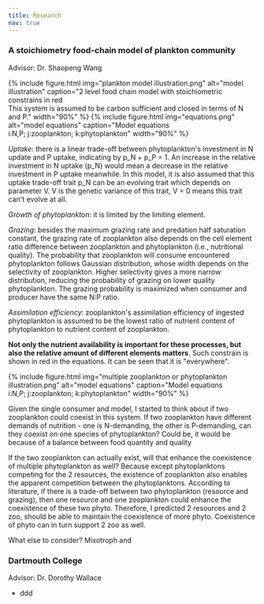 ```yaml
---
title: Research
nav: true
---
```


### A stoichiometry food-chain model of plankton community
Advisor: Dr. Shaopeng Wang


{% include figure.html img="plankton model illustration.png" alt="model illustration" caption="2 level food chain model with stoichiometric constrains in red<br/>This system is assumed to be carbon sufficient and closed in terms of N and P." width="90%" %}
{% include figure.html img="equations.png" alt="model equations" caption="Model equations<br/>i:N,P; j:zooplankton; k:phytoplankton" width="90%" %}

*Uptake*: there is a linear trade-off between phytoplankton's investment in N update and P uptake, indicating by p_N + p_P = 1. An increase in the relative investment in N uptake (p_N) would mean a decrease in the relative investment in P uptake meanwhile. In this model, it is also assumed that this uptake trade-off trait p_N can be an evolving trait which depends on parameter V. V is the genetic variance of this trait, V = 0 means this trait can't evolve at all. 

*Growth of phytoplankton*: it is limited by the limiting element. 

*Grazing*: besides the maximum grazing rate and predation half saturation constant, the grazing rate of zooplankton also depends on the cell element ratio difference between zooplankton and phytoplankton (i.e., nutritional quality). The probability that zooplankton will consume encountered phytoplankton follows Gaussian distribution, whose width depends on the selectivity of zooplankton. Higher selectivity gives a more narrow distribution, reducing the probability of grazing on lower quality phytoplankton. The grazing probability is maximized when consumer and producer have the same N:P ratio.

*Assimilation efficiency*: zooplankton's assimilation efficiency of ingested phytoplankton is assumed to be the lowest ratio of nutrient content of phytoplankton to nutrient content of zooplankton.

**Not only the nutrient availability is important for these processes, but also the relative amount of different elements matters**. Such constrain is shown in red in the equations. It can be seen that it is "everywhere".

{% include figure.html img="multiple zooplankton or phytoplankton illustration.png" alt="model equations" caption="Model equations<br/>i:N,P; j:zooplankton; k:phytoplankton" width="90%" %}

Given the single consumer and model, I started to think about if two zooplankton could coexist in this system. If two zooplankton have different demands of nutrition - one is N-demanding, the other is P-demanding, can they coexist on one species of phytoplankton? Could be, it would be because of a balance between food quantity and quality

If the two zooplankton can actually exist, will that enhance the coexistence of multiple phytoplankton as well? Because except phytoplanktons competing for the 2 resources, the existence of zooplankton also enables the apparent competition between the phytoplanktons. According to literature, if there is a trade-off between two phytoplankton (resource and grazing), then one  resource and one zooplankton could enhance the coexistence of these two phyto. Therefore, I predicted 2 resources and 2 zoo, should be able to maintain the coexistence of more phyto. Coexistence of phyto can in turn support 2 zoo as well.

What else to consider? Mixotroph  and


### Dartmouth College <br/>
Advisor: Dr. Dorothy Wallace

- ddd


